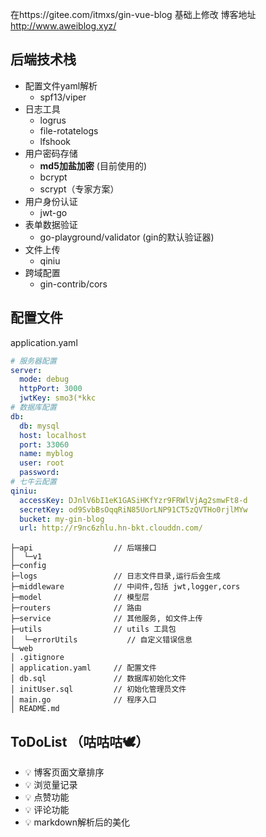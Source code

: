 在https://gitee.com/itmxs/gin-vue-blog 基础上修改
博客地址 http://www.aweiblog.xyz/
## 后端技术栈
- 配置文件yaml解析
  - spf13/viper
- 日志工具
  - logrus
  - file-rotatelogs
  - lfshook
- 用户密码存储
  - **md5加盐加密** (目前使用的)
  - bcrypt
  - scrypt（专家方案）
- 用户身份认证
  - jwt-go
- 表单数据验证
  - go-playground/validator (gin的默认验证器)
- 文件上传
  - qiniu 
- 跨域配置
  - gin-contrib/cors

## 配置文件 
application.yaml
``` yaml
# 服务器配置
server:
  mode: debug
  httpPort: 3000
  jwtKey: smo3(*kkc
# 数据库配置
db:
  db: mysql
  host: localhost
  port: 33060
  name: myblog
  user: root
  password:
# 七牛云配置
qiniu:
  accessKey: DJnlV6bI1eK1GASiHKfYzr9FRWlVjAg2smwFt8-d
  secretKey: od9SvbBsOqqRiN85UorLNP91CT5zQVTHo0rjlMYw
  bucket: my-gin-blog
  url: http://r9nc6zhlu.hn-bkt.clouddn.com/

```

```shell
├─api                  // 后端接口
│  └─v1
├─config
├─logs                 // 日志文件目录,运行后会生成
├─middleware           // 中间件,包括 jwt,logger,cors
├─model                // 模型层
├─routers              // 路由
├─service              // 其他服务, 如文件上传
├─utils                // utils 工具包
│  └─errorUtils           // 自定义错误信息
└─web
│ .gitignore
│ application.yaml     // 配置文件
│ db.sql               // 数据库初始化文件
│ initUser.sql         // 初始化管理员文件
│ main.go              // 程序入口
│ README.md

```

## ToDoList （咕咕咕🕊️）

- 💡 博客页面文章排序
- 💡 浏览量记录
- 💡 点赞功能
- 💡 评论功能
- 💡 markdown解析后的美化

